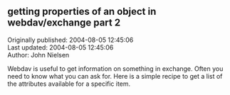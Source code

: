 ## getting properties of an object in webdav/exchange  part 2  
Originally published: 2004-08-05 12:45:06  
Last updated: 2004-08-05 12:45:06  
Author: John Nielsen  
  
Webdav is useful to get information on something in exchange. Often you need to know what you can ask for. Here is a simple recipe to get a list of the attributes available for a specific item.